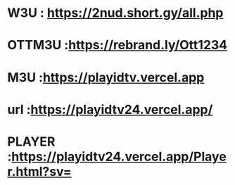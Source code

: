 # W3U : https://2nud.short.gy/all.php

# OTTM3U :https://rebrand.ly/Ott1234

# M3U :https://playidtv.vercel.app

# url :https://playidtv24.vercel.app/

# PLAYER :https://playidtv24.vercel.app/Player.html?sv=

